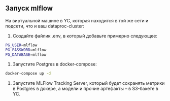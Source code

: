 ## Запуск mlflow

На виртуальной машине в YC, которая находитcя в той же сети и подсети, что и ваш dataproc-cluster:

1. Создайте файлик .env, в который добавьте примерно следующее:

```bash 
PG_USER=mlflow
PG_PASSWORD=mlflow
PG_DATABASE=mlflow
```

1. Запустите Postgres в docker-compose:

```bash
docker-compose up -d
```
1. Запустите MLFlow Tracking Server, который будет сохранять метрики в Postgres в докере, а модели и прочие артефакты – в S3-бакете в YC.